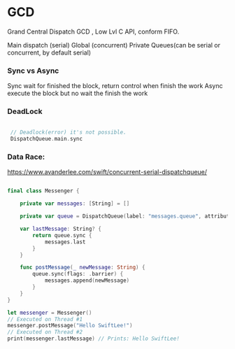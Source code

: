 # GCD
Grand Central Dispatch GCD ,  Low Lvl C API, conform FIFO. 


Main dispatch (serial)
Global (concurrent)
Private Queues(can be serial or concurrent, by default serial)



### Sync vs Async
Sync wait for finished the block, return control when finish the work
Async execute the block but no wait the finish the work


### DeadLock
```Swift 
 
 // Deadlock(error) it's not possible.
 DispatchQueue.main.sync 

```

### Data Race:
https://www.avanderlee.com/swift/concurrent-serial-dispatchqueue/


```swift

final class Messenger {

    private var messages: [String] = []

    private var queue = DispatchQueue(label: "messages.queue", attributes: .concurrent)

    var lastMessage: String? {
        return queue.sync {
            messages.last
        }
    }

    func postMessage(_ newMessage: String) {
        queue.sync(flags: .barrier) {
            messages.append(newMessage)
        }
    }
}

let messenger = Messenger()
// Executed on Thread #1
messenger.postMessage("Hello SwiftLee!")
// Executed on Thread #2
print(messenger.lastMessage) // Prints: Hello SwiftLee!

```
